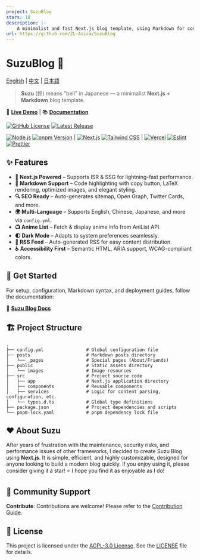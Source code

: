 ```yaml
---
project: SuzuBlog
stars: 18
description: |-
    A minimalist and fast Next.js blog template, using Markdown for content management. 基于 Next.js 的博客模板。
url: https://github.com/ZL-Asica/SuzuBlog
---
```


# SuzuBlog 🎐

[English](./README.md) | [中文](./README_ZH.md) | [日本語](./README_JA.md)

> **Suzu** (鈴) means "bell" in Japanese — a minimalist **Next.js + Markdown** blog template.

🚀 **[Live Demo](https://www.zla.pub)** | 📚 **[Documentation](https://suzu.zla.app)**

[![GitHub License][license-badge]][license-link] [![Latest Release][release-badge]][release-link]

[![Node.js][node-badge]][node-link] [![pnpm Version][pnpm-badge]][pnpm-link] | [![Next.js][nextjs-badge]][nextjs-link] [![Tailwind CSS][tailwind-badge]][tailwind-link] | [![Vercel][vercel-badge]][vercel-link] [![Eslint][eslint-badge]][eslint-link] [![Prettier][prettier-badge]][prettier-link]

## ✨ Features

- **🚀 Next.js Powered** – Supports ISR & SSG for lightning-fast performance.
- **📄 Markdown Support** – Code highlighting with copy button, LaTeX rendering, optimized images, and elegant styling.
- **🔍 SEO Ready** – Auto-generates sitemap, Open Graph, Twitter Cards, and more.
- **🌍 Multi-Language** – Supports English, Chinese, Japanese, and more via `config.yml`.
- **📺 Anime List** – Fetch & display anime info from AniList API.
- **🌓 Dark Mode** – Adapts to system preferences seamlessly.
- **📢 RSS Feed** – Auto-generated RSS for easy content distribution.
- **♿ Accessibility First** – Semantic HTML, ARIA support, WCAG-compliant colors.

## **🚀 Get Started**

For setup, configuration, Markdown syntax, and deployment guides, follow the documentation:

📖 **[Suzu Blog Docs](https://suzu.zla.app)**

## 🏗️ Project Structure

```plaintext
.
├── config.yml                # Global configuration file
├── posts                     # Markdown posts directory
│   └── _pages                # Special pages (About/Friends)
├── public                    # Static assets directory
│   └── images                # Image resources
├── src                       # Project source code
│   ├── app                   # Next.js application directory
│   ├── components            # Reusable components
│   ├── services              # Logic for content parsing, configuration, etc.
│   └── types.d.ts            # Global type definitions
├── package.json              # Project dependencies and scripts
└── pnpm-lock.yaml            # pnpm dependency lock file
```

## ❤️ About Suzu

After years of frustration with the maintenance, security risks, and performance issues of other frameworks, I decided to create Suzu Blog using **Next.js**. It is simple, efficient, and highly customizable, designed for anyone looking to build a modern blog quickly. If you enjoy using it, please consider giving it a star! ⭐ I hope you find it as enjoyable as I do!

## 🔗 Community Support

**Contribute**: Contributions are welcome! Please refer to the [Contribution Guide](./CONTRIBUTING.md).

## 📜 License

This project is licensed under the [AGPL-3.0 License][license-link]. See the [LICENSE](./LICENSE) file for details.

<!-- Badges / Links -->

[eslint-badge]: https://img.shields.io/badge/eslint-4B32C3?logo=eslint&logoColor=white
[eslint-link]: https://www.npmjs.com/package/eslint-config-zl-asica
[license-badge]: https://img.shields.io/github/license/ZL-Asica/SuzuBlog
[license-link]: ./LICENSE
[nextjs-badge]: https://img.shields.io/badge/Next.js-black?logo=next.js&logoColor=white
[nextjs-link]: https://nextjs.org
[node-badge]: https://img.shields.io/badge/node%3E=18.18-339933?logo=node.js&logoColor=white
[node-link]: https://nodejs.org/
[pnpm-badge]: https://img.shields.io/github/package-json/packageManager/ZL-Asica/SuzuBlog?label=&logo=pnpm&logoColor=fff&color=F69220
[pnpm-link]: https://pnpm.io/
[prettier-badge]: https://img.shields.io/badge/Prettier-F7B93E?logo=Prettier&logoColor=white
[prettier-link]: https://www.npmjs.com/package/@zl-asica/prettier-config
[release-badge]: https://img.shields.io/github/v/release/ZL-Asica/SuzuBlog?display_name=release&label=SuzuBlog&color=fc8da3
[release-link]: https://github.com/ZL-Asica/SuzuBlog/releases/
[tailwind-badge]: https://img.shields.io/badge/Tailwind%20CSS-06B6D4?logo=tailwindcss&logoColor=white
[tailwind-link]: https://tailwindcss.com/
[vercel-badge]: https://img.shields.io/badge/Vercel-%23000000.svg?logo=vercel&logoColor=white
[vercel-link]: https://vercel.com

